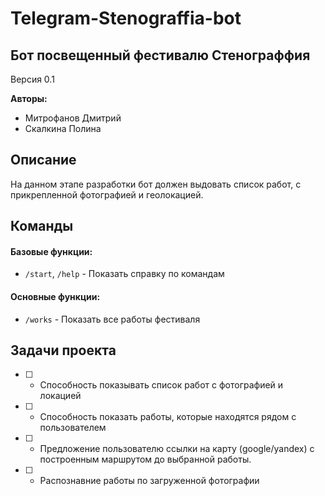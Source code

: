# Telegram-Stenograffia-bot 

## Бот посвещенный фестивалю Стенограффия

Версия 0.1 

**Авторы:**
* Митрофанов Дмитрий
* Скалкина Полина

## Описание
На данном этапе разработки бот должен выдовать список работ, с прикрепленной фотографией и геолокацией.

## Команды
#### Базовые функции:
* `/start`, `/help` - Показать справку по командам

#### Основные функции:
* `/works` - Показать все работы фестиваля


## Задачи проекта
- [ ] - Способность показывать список работ с фотографией и локацией
- [ ] - Способность показать работы, которые находятся рядом с пользователем
- [ ] - Предложение пользователю ссылки на карту (google/yandex) с построенным маршрутом до выбранной работы.
- [ ] - Распознавние работы по загруженной фотографии
